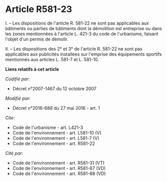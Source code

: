 # Article R581-23

I. – Les dispositions de l'article R. 581-22 ne sont pas applicables aux bâtiments ou parties de bâtiments dont la démolition
est entreprise ou dans les zones mentionnées à l'article L. 421-3 du code de l'urbanisme, faisant l'objet d'un permis de
démolir.

II. – Les dispositions des 2° et 3° de l'article R. 581-22 ne sont pas applicables aux publicités installées sur l'emprise
des équipements sportifs mentionnés aux articles L. 581-7 et L. 581-10.

**Liens relatifs à cet article**

_Codifié par_:

  - Décret n°2007-1467 du 12 octobre 2007

_Modifié par_:

  - Décret n°2016-688 du 27 mai 2016 - art. 1

_Cite_:

  - Code de l'urbanisme - art. L421-3
  - Code de l'environnement - art. L581-10 (V)
  - Code de l'environnement - art. L581-7 (V)
  - Code de l'environnement - art. R581-22

_Cité par_:

  - Code de l'environnement - art. R581-31 (VT)
  - Code de l'environnement - art. R581-87 (VD)
  - Code de l'environnement - art. R581-88 (VD)
